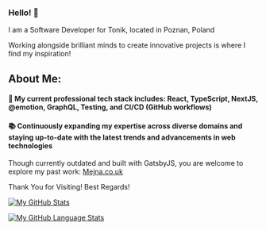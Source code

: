 ### Hello! 👋
I am a Software Developer for Tonik, located in Poznan, Poland

Working alongside brilliant minds to create innovative projects is where I find my inspiration!

## About Me:
#### 💼 My current professional tech stack includes: React, TypeScript, NextJS, @emotion, GraphQL, Testing, and CI/CD (GitHub workflows)
#### 📚 Continuously expanding my expertise across diverse domains and staying up-to-date with the latest trends and advancements in web technologies

Though currently outdated and built with GatsbyJS, you are welcome to explore my past work:
[Mejna.co.uk](https://mejna.co.uk)

Thank You for Visiting! Best Regards!

[![My GitHub Stats](https://github-readme-stats.vercel.app/api/?username=pmejna&count_private=true&theme=tokyonight&showicons=true)]()

[![My GitHub Language Stats](https://github-readme-stats.vercel.app/api/top-langs/?username=pmejna&langs_count=5&theme=tokyonight)]()
